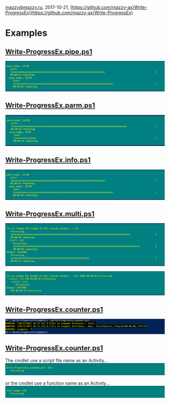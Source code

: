mazzy@mazzy.ru, 2017-10-21, [https://github.com/mazzy-ax/Write-ProgressEx](https://github.com/mazzy-ax/Write-ProgressEx)

# Examples

## [Write-ProgressEx.pipe.ps1](Write-ProgressEx.pipe.ps1)

![screenshot: Write-ProgressEx. pipe](../Media/examples.pipe.png)

## [Write-ProgressEx.parm.ps1](Write-ProgressEx.parm.ps1)

![screenshot: Write-ProgressEx. parm](../Media/examples.parm.png)

## [Write-ProgressEx.info.ps1](Write-ProgressEx.info.ps1)

![screenshot: Write-ProgressEx. Info](../Media/examples.pipe.png)

## [Write-ProgressEx.multi.ps1](Write-ProgressEx.multi.ps1)

![screenshot: Write-ProgressEx. Multi](../Media/examples.multi-1.png)

![screenshot: Write-ProgressEx. Multi](../Media/examples.multi-2.png)

## [Write-ProgressEx.counter.ps1](Write-ProgressEx.counter.ps1)

![screenshot: Write-ProgressEx. Counter](../Media/examples.counter.png)

## [Write-ProgressEx.counter.ps1](Write-ProgressEx.autoName.ps1)

The cmdlet use a script file name as an Activity...
![screenshot: Write-ProgressEx. Multi](../Media/examples.autoName-1.png)

or the cmdlet use a function name as an Activity...
![screenshot: Write-ProgressEx. Multi](../Media/examples.autoName-2.png)
